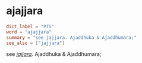 # ajajjara

``` toml
dict_label = "PTS"
word = "ajajjara"
summary = "see jajjara. Ajaddhuka & Ajaddhumara;"
see_also = ["jajjara"]
```

see *[jajjara](jajjara.md)*. Ajaddhuka & Ajaddhumara;

